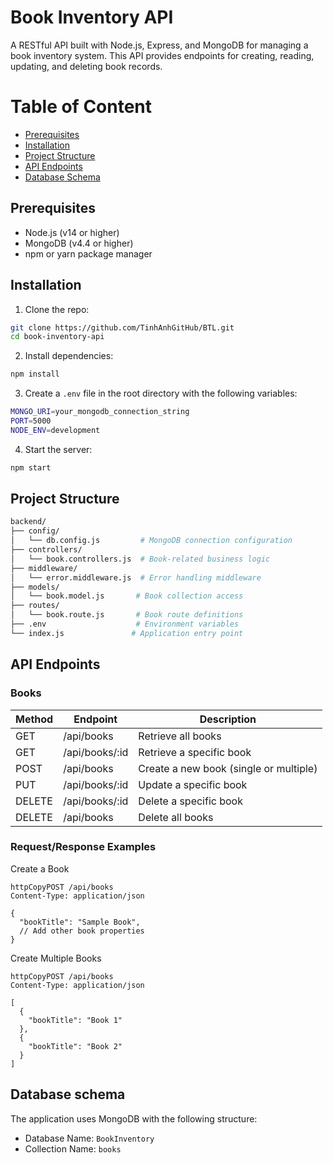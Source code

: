 # Book Inventory API

A RESTful API built with Node.js, Express, and MongoDB for managing a book inventory system. This API provides endpoints for creating, reading, updating, and deleting book records.


# Table of Content

- [Prerequisites](#prerequisites)
- [Installation](#installation)
- [Project Structure](#project-structure)
- [API Endpoints](#api-endpoints)
- [Database Schema](#database-schema)

## Prerequisites
- Node.js (v14 or higher)
- MongoDB (v4.4 or higher)
- npm or yarn package manager

## Installation 
1. Clone the repo:
```bash
git clone https://github.com/TinhAnhGitHub/BTL.git
cd book-inventory-api
```
2. Install dependencies:
```bash
npm install
```

3. Create a `.env` file in the root directory with the following variables:
```bash
MONGO_URI=your_mongodb_connection_string
PORT=5000
NODE_ENV=development
```

4. Start the server:

```bash
npm start
```

## Project Structure
```bash
backend/
├── config/
│   └── db.config.js         # MongoDB connection configuration
├── controllers/
│   └── book.controllers.js  # Book-related business logic
├── middleware/
│   └── error.middleware.js  # Error handling middleware
├── models/
│   └── book.model.js       # Book collection access
├── routes/
│   └── book.route.js       # Book route definitions
├── .env                    # Environment variables
└── index.js               # Application entry point
```

## API Endpoints
### Books
| Method | Endpoint          | Description                                   |
|--------|-------------------|-----------------------------------------------|
| GET    | /api/books         | Retrieve all books                            |
| GET    | /api/books/:id     | Retrieve a specific book                      |
| POST   | /api/books         | Create a new book (single or multiple)        |
| PUT    | /api/books/:id     | Update a specific book                        |
| DELETE | /api/books/:id     | Delete a specific book                        |
| DELETE | /api/books         | Delete all books                              |

### Request/Response Examples
Create a Book
```http
httpCopyPOST /api/books
Content-Type: application/json

{
  "bookTitle": "Sample Book",
  // Add other book properties
}
```

Create Multiple Books

```http
httpCopyPOST /api/books
Content-Type: application/json

[
  {
    "bookTitle": "Book 1"
  },
  {
    "bookTitle": "Book 2"
  }
]
```
## Database schema 

The application uses MongoDB with the following structure:

- Database Name: `BookInventory`
- Collection Name: `books`

